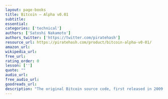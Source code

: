 ```yaml
---
layout: page-books
title: Bitcoin – Alpha v0.01
subtitle:
essential:
categories: ['technical']
authors: ['Satoshi Nakamoto']
authors_twitter: ['https://twitter.com/piratehash']
resource_url: https://piratehash.com/product/bitcoin-alpha-v0-01/
amazon_url:
wikipedia_url:
free_url:
rating_order: 0
lesson: ['']
quote: ""
audio_url:
free_audio_url:
goodreads_url:
description: "The original Bitcoin source code, first released in 2009. Color coded and numbered lines for ease of reference."
---
```

